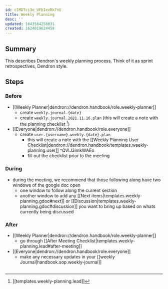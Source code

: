 ```yaml
---
id: clMDTci3e_UFbIevRk7nU
title: Weekly Planning
desc: ''
updated: 1643584258031
created: 1624019624458
---
```


## Summary

This describes Dendron's weekly planning process. Think of it as sprint retrospectives, Dendron style.

## Steps

### Before
- [[Weekly Planner|dendron://dendron.handbook/role.weekly-planner]]
  - create `weekly.journal.{date}`
  - create `weekly.journal.2021.11.16.plan` (this will create a note with the planning checklist [^lead])
- [[Everyone|dendron://dendron.handbook/role.everyone]]
  - create `user.{username}.weekly.{date}.plan`
    - this will create a note with the [[Weekly Planning User Checklist|dendron://dendron.handbook/templates.weekly-planning.user]] ^QVIJ3imkWAEo
    - fill out the checklist prior to the meeting

### During
- during the meeting, we recommend that those following along have two windows of the google doc open
  - one window to follow along the current section
  - another window to add any [[Next items|templates.weekly-planning.gdoc#next]] or [[Discussion|templates.weekly-planning.gdoc#discussion]] you want to bring up based on whats currently being discussed

### After
- [[Weekly Planner|dendron://dendron.handbook/role.weekly-planner]]
  - go through [[After Meeting Checklist|templates.weekly-planning.lead#after-meeting]]
- [[Everyone|dendron://dendron.handbook/role.everyone]]
  - make any necessary updates in your [[weekly Journal|handbook.sop.weekly-journal]]

##

[^lead]: [[templates.weekly-planning.lead]]
[^user]: [[templates.weekly-planning.user]]
[^team]: [[templates.weekly-planning.team]]
[^gdoc]: [[Gdoc|templates.weekly-planning.gdoc]]
